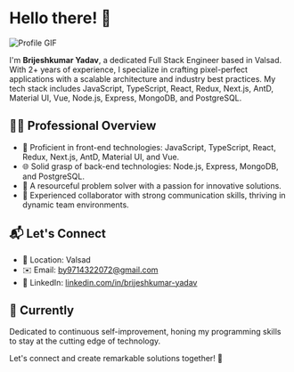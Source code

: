 # Hello there! 👋

![Profile GIF](https://user-images.githubusercontent.com/18350557/176309783-0785949b-9127-417c-8b55-ab5a4333674e.gif)

I'm **Brijeshkumar Yadav**, a dedicated Full Stack Engineer based in Valsad. With 2+ years of experience, I specialize in crafting pixel-perfect applications with a scalable architecture and industry best practices. My tech stack includes JavaScript, TypeScript, React, Redux, Next.js, AntD, Material UI, Vue, Node.js, Express, MongoDB, and PostgreSQL.

## 👨‍💼 Professional Overview

- 🚀 Proficient in front-end technologies: JavaScript, TypeScript, React, Redux, Next.js, AntD, Material UI, and Vue.
- 🌐 Solid grasp of back-end technologies: Node.js, Express, MongoDB, and PostgreSQL.
- 🧠 A resourceful problem solver with a passion for innovative solutions.
- 🤝 Experienced collaborator with strong communication skills, thriving in dynamic team environments.

## 📬 Let's Connect

- 📍 Location: Valsad
- ✉️ Email: [by9714322072@gmail.com](mailto:by9714322072@gmail.com)
- 💼 LinkedIn: [linkedin.com/in/brijeshkumar-yadav](https://www.linkedin.com/in/brijeshkumar-yadav-604460236/)

## 🌱 Currently

Dedicated to continuous self-improvement, honing my programming skills to stay at the cutting edge of technology.

Let's connect and create remarkable solutions together! 🚀
